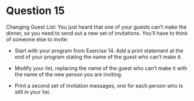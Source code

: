 <h1>Question 15</h1>

<p>Changing Guest List: You just heard that one of your guests can’t make the dinner, so you need to send out a new set of invitations. You’ll have to think of someone else to invite:

- Start with your program from Exercise 14. Add a print statement at the end of your program stating the name of the guest who can’t make it.

- Modify your list, replacing the name of the guest who can’t make it with the name of the new person you are inviting.

- Print a second set of invitation messages, one for each person who is still in your list.</p>